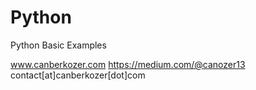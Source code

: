 # Python
Python Basic Examples




www.canberkozer.com
https://medium.com/@canozer13
contact[at]canberkozer[dot]com
